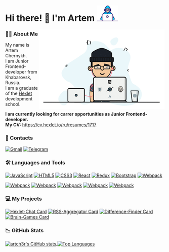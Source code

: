 Hi there! 👋 I'm Artem <img src="/images/smallDeveloper.gif" height=50 /> 
===========
<img src="/images/developer.gif" align=right height=250 />  

### 🧑‍💻 About Me

My name is Artem Chernykh.  
I am Junior Frontend-developer from Khabarovsk, Russia.  
I am a graduate of the [Hexlet](https://ru.hexlet.io/) development school.  
  
**I am currently looking for carrer opportunities as Junior Frontend-developer.**  
**My CV:** https://cv.hexlet.io/ru/resumes/1717

### 📲 Contacts

[![Gmail](https://img.shields.io/badge/Email-D14836?style=for-the-badge&logo=gmail&logoColor=white)](mailto:acac1212@yandex.ru)
[![Telegram](https://img.shields.io/badge/Telegram-2CA5E0?style=for-the-badge&logo=telegram&logoColor=white)](https://t.me/artch3r)




### 🛠️ Languages and Tools


<p align="left">
<a href="https://developer.mozilla.org/en-US/docs/Web/JavaScript" target="_blank" rel="noreferrer"><img src="https://raw.githubusercontent.com/danielcranney/readme-generator/main/public/icons/skills/javascript-colored.svg" width="36" height="36" alt="JavaScript" /></a>
<a href="https://developer.mozilla.org/en-US/docs/Glossary/HTML5" target="_blank" rel="noreferrer"><img src="https://raw.githubusercontent.com/danielcranney/readme-generator/main/public/icons/skills/html5-colored.svg" width="36" height="36" alt="HTML5" /></a>
<a href="https://www.w3.org/TR/CSS/#css" target="_blank" rel="noreferrer"><img src="https://raw.githubusercontent.com/danielcranney/readme-generator/main/public/icons/skills/css3-colored.svg" width="36" height="36" alt="CSS3" /></a>
<a href="https://reactjs.org/" target="_blank" rel="noreferrer"><img src="https://raw.githubusercontent.com/danielcranney/readme-generator/main/public/icons/skills/react-colored.svg" width="36" height="36" alt="React" /></a>
<a href="https://redux.js.org/" target="_blank" rel="noreferrer"><img src="https://raw.githubusercontent.com/danielcranney/readme-generator/main/public/icons/skills/redux-colored.svg" width="36" height="36" alt="Redux" /></a>
<a href="https://getbootstrap.com/" target="_blank" rel="noreferrer"><img src="https://raw.githubusercontent.com/danielcranney/readme-generator/main/public/icons/skills/bootstrap-colored.svg" width="36" height="36" alt="Bootstrap" /></a>
<a href="https://webpack.js.org/" target="_blank" rel="noreferrer"><img src="https://raw.githubusercontent.com/danielcranney/readme-generator/main/public/icons/skills/webpack-colored.svg" width="36" height="36" alt="Webpack" /></a>
</p>
<a href="https://jestjs.io/" target="_blank" rel="noreferrer"><img src="https://readme-components.vercel.app/api?component=logo&fill=whitesmoke&logo=jest&svgfill=C21325&text=false" height=45 alt="Webpack" /></a>
<a href="https://eslint.org/" target="_blank" rel="noreferrer"><img src="https://readme-components.vercel.app/api?component=logo&fill=whitesmoke&logo=eslint&svgfill=4c33c1&text=false" height=45 alt="Webpack" /></a>
<a href="https://git-scm.com/" target="_blank" rel="noreferrer"><img src="https://readme-components.vercel.app/api?component=logo&fill=whitesmoke&logo=git&svgfill=f1502f&text=false" height=45 alt="Webpack" /></a>
<a href="https://git-scm.com/" target="_blank" rel="noreferrer"><img src="https://readme-components.vercel.app/api?component=logo&fill=whitesmoke&logo=github&svgfill=black&text=false" height=45 alt="Webpack" /></a>
<a href="https://ubuntu.com/" target="_blank" rel="noreferrer"><img src="https://readme-components.vercel.app/api?component=logo&fill=whitesmoke&logo=ubuntu&svgfill=e95420&text=false" height=45 alt="Webpack" /></a>


### 💻 My Projects
[![Hexlet-Chat Card](https://github-readme-stats.vercel.app/api/pin/?username=artch3r&repo=Hexlet-Chat&theme=react)](https://github.com/artch3r/Hexlet-Chat)
[![RSS-Aggregator Card](https://github-readme-stats.vercel.app/api/pin/?username=artch3r&repo=RSS-Aggregator&theme=react)](https://github.com/artch3r/RSS-Aggregator)
[![Difference-Finder Card](https://github-readme-stats.vercel.app/api/pin/?username=artch3r&repo=Difference-Finder&theme=react)](https://github.com/artch3r/Difference-Finder)
[![Brain-Games Card](https://github-readme-stats.vercel.app/api/pin/?username=artch3r&repo=Brain-Games&theme=react)](https://github.com/artch3r/Brain-Games)


### 📉 GitHub Stats

<a href="http://www.github.com/artch3r">
  <img align="center" src="https://github-readme-stats.vercel.app/api?username=artch3r&theme=react&show_icons=true&hide=&count_private=true&hide_border=true&show_icons=true" alt="artch3r's GitHub stats" />
</a>
<a href="http://www.github.com/artch3r">
  <img align="center" width=350 src="https://github-readme-stats.vercel.app/api/top-langs/?username=artch3r&theme=react&layout=compact&langs_count=10&hide_border=true&locale=en&custom_title=Top%20%Languages" alt="Top Languages" />
</a>
